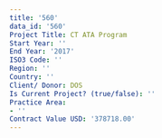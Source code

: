 ```yaml
---
title: '560'
data_id: '560'
Project Title: CT ATA Program
Start Year: ''
End Year: '2017'
ISO3 Code: ''
Region: ''
Country: ''
Client/ Donor: DOS
Is Current Project? (true/false): ''
Practice Area:
- ''
Contract Value USD: '378718.00'
---
```


